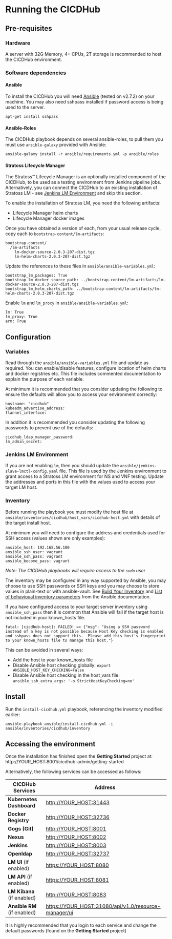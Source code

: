 # Running the CICDHub

## Pre-requisites

### Hardware

A server with 32G Memory, 4+ CPUs, 2T storage is recommended to host the CICDHub environment.

### Software dependencies

#### Ansible

To install the CICDHub you will need [Ansible](https://docs.ansible.com/ansible/latest/installation_guide/intro_installation.html) (tested on v2.7.2) on your machine. You may also need sshpass installed if password access is being used to the server.

```
apt-get install sshpass
```

#### Ansible-Roles

The CICDHub playbook depends on several ansible-roles, to pull them you must use `ansible-galaxy` provided with Ansible:

```
ansible-galaxy install -r ansible/requirements.yml -p ansible/roles
```

#### Stratoss Lifecycle Manager

The Stratoss&trade; Lifecycle Manager is an optionally installed component of the CICDHub, to be used as a testing environment from Jenkins pipeline jobs. Alternatively, you can connect the CICDHub to an existing installation of Stratoss LM - see [Jenkins LM Environment](#jenkins-lm-environment) and skip this section.

To enable the installation of Stratoss LM, you need the following artifacts:

- Lifecycle Manager helm charts
- Lifecycle Manager docker images

Once you have obtained a version of each, from your usual release cycle, copy each to `bootstrap-content/lm-artifacts`:

```
bootstrap-content/
  /lm-artifacts
    lm-docker-source-2.0.3-207-dist.tgz
    lm-helm-charts-2.0.3-207-dist.tgz
```

Update the references to these files in `ansible/ansible-variables.yml`:

```
bootstrap_lm_packages: True
bootstrap_lm_docker_source_path: ../bootstrap-content/lm-artifacts/lm-docker-source-2.0.3-207-dist.tgz
bootstrap_lm_helm_charts_path: ../bootstrap-content/lm-artifacts/lm-helm-charts-2.0.3-207-dist.tgz
```

Enable `lm` and `lm_proxy` in `ansible/ansible-variables.yml`:

```
lm: True
lm_proxy: True
arm: True
```

## Configuration

### Variables

Read through the `ansible/ansible-variables.yml` file and update as required. You can enable/disable features, configure location of helm charts and docker registries etc. This file includes commented documentation to explain the purpose of each variable.

At minimum it is recommended that you consider updating the following to ensure the defaults will allow you to access your environment correctly:

```
hostname: "cicdhub"
kubeadm_advertise_address:
flannel_interface:
```

In addition it is recommended you consider updating the following passwords to prevent use of the defaults:

```
cicdhub_ldap_manager_password:
lm_admin_secret:
```

### Jenkins LM Environment

If you are not enabling `lm`, then you should update the `ansible/jenkins-slave-lmctl-config.yaml` file. This file is used by the Jenkins environment to grant access to a Stratoss LM environment for NS and VNF testing. Update the addresses and ports in this file with the values used to access your target LM host.

### Inventory

Before running the playbook you must modify the host file at `ansible/inventories/cicdhub/host_vars/cicdhub-host.yml` with details of the target install host.

At minimum you will need to configure the address and credentials used for SSH access (values shown are only examples):

```
ansible_host: 192.168.56.100
ansible_ssh_user: vagrant
ansible_ssh_pass: vagrant
ansible_become_pass: vagrant
```

_Note: The CICDHub playbooks will require access to the `sudo` user_

The inventory may be configured in any way supported by Ansible, you may choose to use SSH passwords or SSH keys and you may choose to store values in plain-text or with ansible-vault. See [Build Your Inventory](https://docs.ansible.com/ansible/latest/network/getting_started/first_inventory.html) and [List of behavioual inventory parameters](https://docs.ansible.com/ansible/latest/intro_inventory.html#list-of-behavioral-inventory-parameters) from the Ansible documentation.

If you have configured access to your target server inventory using `ansible_ssh_pass` then it is common that Ansible will fail if the target host is not included in your known_hosts file.

```
fatal: [cicdhub-host]: FAILED! => {"msg": "Using a SSH password instead of a key is not possible because Host Key checking is enabled and sshpass does not support this.  Please add this host's fingerprint to your known_hosts file to manage this host."}
```

This can be avoided in several ways:

- Add the host to your known_hosts file
- Disable Ansible host checking globally: `export ANSIBLE_HOST_KEY_CHECKING=False`
- Disable Ansible host checking in the host_vars file: `ansible_ssh_extra_args: '-o StrictHostKeyChecking=no'`

## Install

Run the `install-cicdhub.yml` playbook, referencing the inventory modified earlier:

```
ansible-playbook ansible/install-cicdhub.yml -i ansible/inventories/cicdhub/inventory
```

## Accessing the environment

Once the installation has finished open the **Getting Started** project at: http://YOUR_HOST:8001/cicdhub-admin/getting-started

Alternatively, the following services can be accessed as follows:

| **CICDHub Services**        | Address                                                |
| --------------------------- | ------------------------------------------------------ |
| **Kubernetes Dashboard**    | <http://YOUR_HOST:31443>                               |
| **Docker Registry**         | <http://YOUR_HOST:32736>                               |
| **Gogs (Git)**              | <http://YOUR_HOST:8001>                                |
| **Nexus**                   | <http://YOUR_HOST:8002>                                |
| **Jenkins**                 | <http://YOUR_HOST:8003>                                |
| **Openldap**                | <http://YOUR_HOST:32737>                               |
| **LM UI** (if enabled)      | <https://YOUR_HOST:8080>                               |
| **LM API** (if enabled)     | <https://YOUR_HOST:8081>                               |
| **LM Kibana** (if enabled)  | <http://YOUR_HOST:8083>                                |
| **Ansible RM** (if enabled) | <https://YOUR_HOST:31080/api/v1.0/resource-manager/ui> |

It is highly recommended that you login to each service and change the default passwords (found on the **Getting Started** project)
